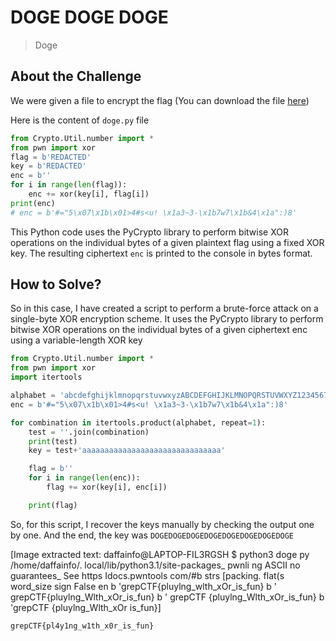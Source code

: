 # DOGE DOGE DOGE
> Doge

## About the Challenge
We were given a file to encrypt the flag (You can download the file [here](doge.py))

Here is the content of `doge.py` file
```python
from Crypto.Util.number import *
from pwn import xor
flag = b'REDACTED'
key = b'REDACTED'
enc = b''
for i in range(len(flag)):
    enc += xor(key[i], flag[i])
print(enc)
# enc = b'#="5\x07\x1b\x01>4#s<u! \x1a3~3-\x1b7w7\x1b&4\x1a":)8'
```

This Python code uses the PyCrypto library to perform bitwise XOR operations on the individual bytes of a given plaintext flag using a fixed XOR key. The resulting ciphertext `enc` is printed to the console in bytes format.

## How to Solve?
So in this case, I have created a script to perform a brute-force attack on a single-byte XOR encryption scheme. It uses the PyCrypto library to perform bitwise XOR operations on the individual bytes of a given ciphertext enc using a variable-length XOR key

```python
from Crypto.Util.number import *
from pwn import xor
import itertools

alphabet = 'abcdefghijklmnopqrstuvwxyzABCDEFGHIJKLMNOPQRSTUVWXYZ1234567890'
enc = b'#="5\x07\x1b\x01>4#s<u! \x1a3~3-\x1b7w7\x1b&4\x1a":)8'

for combination in itertools.product(alphabet, repeat=1):
    test = ''.join(combination)
    print(test)
    key = test+'aaaaaaaaaaaaaaaaaaaaaaaaaaaaaaa'

    flag = b''
    for i in range(len(enc)):
        flag += xor(key[i], enc[i])

    print(flag)
```

So, for this script, I recover the keys manually by checking the output one by one. And the end, the key was `DOGEDOGEDOGEDOGEDOGEDOGEDOGEDOGE`


[Image extracted text: daffainfo@LAPTOP-FIL3RGSH
$ python3 doge
py
/home/daffainfo/. local/lib/python3.1/site-packages_
pwnli
ng
ASCII
no guarantees_
See https
Idocs.pwntools
com/#b
strs
[packing. flat(s
word_size
sign
False
en
b
'grepCTF{pluylng_wlth_xOr_is_fun}
b ' grepCTF{pluylng_Wlth_xOr_is_fun}
b ' grepCTF {pluylng_Wlth_xOr_is_fun}
b 'grepCTF {pluylng_Wlth_xOr
is_fun}]


```
grepCTF{pl4y1ng_w1th_x0r_is_fun}
```
